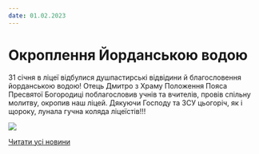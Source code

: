 ```yaml
---
date: 01.02.2023
---
```

# Окроплення Йорданською водою

31 січня в ліцеї відбулися душпастирські відвідини й благословення йорданською водою! Отець Дмитро з Храму Положення Пояса Пресвятої Богородиці поблагословив учнів та вчителів, провів спільну молитву, окропив наш ліцей. Дякуючи Господу та ЗСУ цьогоріч, як і щороку, лунала гучна коляда ліцеїстів!!!

![](/images/blog/окроплення-йорданською-водою/photo_2023-02-01_11-53-26.jpg)

[Читати усі новини](/news)
